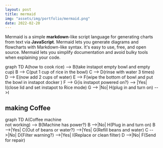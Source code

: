 ```yaml
---
layout: post
title: mermaid
img: "assets/img/portfolio/mermaid.png"
date: 2022-02-20
---
```


Mermaid is a simple **markdown**-like script language for generating charts from text via **JavaScript**. Mermaid lets you generate diagrams and flowcharts with Markdown-like syntax. It's easy to use, free, and open source. Mermaid lets you simplify documentation and avoid bulky tools when explaining your code.


<div class="mermaid">
graph TD 
    A(how to cook rice) --> B(take instapot empty bowl and empty cup)
    B --> C(put 1 cup of rice in the bowl)
    C --> D(rinse with water 3 times)
    D --> E(now add 2 cups of water)
    E --> F(wipe the bottom of bowl and put the bowl in instapot docker )
    F --> G{is instapot powered on?} --> |Yes| I(close lid and set instapot to Rice mode)
    G --> |No| H(plug in and turn on) -->I
  
</div>

## making Coffee

<div class="mermaid">
graph TD
   A(Coffee machine <br>not working) --> B{Machine has power?}
   B -->|No| H(Plug in and turn on)
   B -->|Yes| C{Out of beans or water?} -->|Yes| G(Refill beans and water)
   C -->|No| D{Filter warning?} -->|Yes| I(Replace or clean filter)
   D -->|No| F(Send for repair)
</div>





